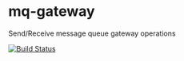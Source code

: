 # mq-gateway
Send/Receive message queue gateway operations

[![Build Status](https://travis-ci.org/dalifreire/mq-gateway.svg?branch=master)](https://travis-ci.org/dalifreire/mq-gateway)
